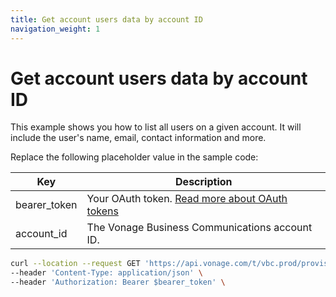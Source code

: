 ```yaml
---
title: Get account users data by account ID
navigation_weight: 1
---
```


# Get account users data by account ID

This example shows you how to list all users on a given account. It will include the user's name, email, contact information and more.

Replace the following placeholder value in the sample code:

| Key        | Description                                                                                            |
|------------|--------------------------------------------------------------------------------------------------------|
| bearer_token | Your OAuth token. [Read more about OAuth tokens](https://developer.nexmo.com/vonage-business-cloud/vbc-apis/getting-started/authentication) |
| account_id | The Vonage Business Communications account ID. |


``` bash
curl --location --request GET 'https://api.vonage.com/t/vbc.prod/provisioning/v1/api/accounts/$account_id/users' \
--header 'Content-Type: application/json' \
--header 'Authorization: Bearer $bearer_token' \
```
